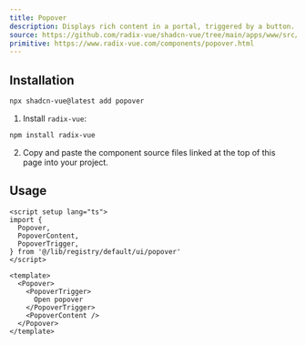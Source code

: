 ```yaml
---
title: Popover
description: Displays rich content in a portal, triggered by a button.
source: https://github.com/radix-vue/shadcn-vue/tree/main/apps/www/src/lib/registry/default/ui/popover 
primitive: https://www.radix-vue.com/components/popover.html
---
```



<ComponentPreview name="PopoverDemo" /> 



## Installation

```bash
npx shadcn-vue@latest add popover
```

<ManualInstall>

1. Install `radix-vue`:

```bash
npm install radix-vue
```

2. Copy and paste the component source files linked at the top of this page into your project.
</ManualInstall>

## Usage

```vue
<script setup lang="ts">
import {
  Popover,
  PopoverContent,
  PopoverTrigger,
} from '@/lib/registry/default/ui/popover'
</script>

<template>
  <Popover>
    <PopoverTrigger>
      Open popover
    </PopoverTrigger>
    <PopoverContent />
  </Popover>
</template>
```